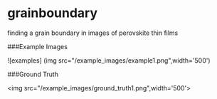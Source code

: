# grainboundary
finding a grain boundary in images of perovskite thin films


###Example Images


![examples] (img src="/example_images/example1.png",width='500')

###Ground Truth

<img src="/example_images/ground_truth1.png",width='500'>

